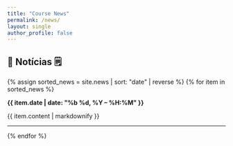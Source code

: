 ```yaml
---
title: "Course News"
permalink: /news/
layout: single
author_profile: false
---
```


<h2>📰 Notícias 🗒️</h2>

{% assign sorted_news = site.news | sort: "date" | reverse %}
{% for item in sorted_news %}
  <div class="feed-item">
    <p><strong>{{ item.date | date: "%b %d, %Y – %H:%M" }}</strong></p>
    <p>{{ item.content | markdownify }}</p>
    <hr>
  </div>
{% endfor %}
